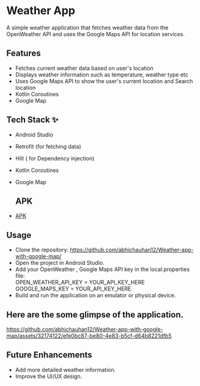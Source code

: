 # Weather App

A simple weather application that fetches weather data from the OpenWeather API and uses the Google Maps API for location services.

## Features
- Fetches current weather data based on user's location
- Displays weather information such as temperature, weather type etc
- Uses Google Maps API to show the user's current location and Search location
- Kotlin Coroutines
- Google Map

## Tech Stack ✨
- Android Studio
- Retrofit (for fetching data)
- Hilt ( for Dependency injection)
- Kotlin Coroutines
- Google Map

  ## APK
- [APK](https://drive.google.com/drive/folders/18D7PwlfqlyA6kQzQ-hDMwpM1_d8acKeI?usp=sharing)

## Usage
- Clone the repository: https://github.com/abhichauhan12/Weather-app-with-google-map/
- Open the project in Android Studio.
- Add your OpenWeather , Google Maps API key in the local.properties file:
  <br>
   OPEN_WEATHER_API_KEY = YOUR_API_KEY_HERE 
  <br>
   GOOGLE_MAPS_KEY = YOUR_API_KEY_HERE
- Build and run the application on an emulator or physical device.

  
## Here are the some glimpse of the application.

https://github.com/abhichauhan12/Weather-app-with-google-map/assets/32174122/efe0bc87-be80-4e83-b5cf-d64b8221dfb5


## Future Enhancements
- Add more detailed weather information.
- Improve the UI/UX design.

